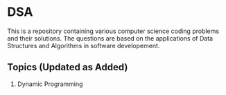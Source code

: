 # DSA

This is a repository containing various computer science coding problems and their solutions. The questions are based on the applications of Data Structures and Algorithms in software developement. 
## Topics (Updated as Added)
1. Dynamic Programming
